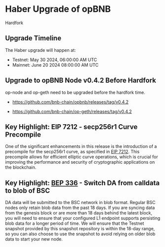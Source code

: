 # Haber Upgrade of opBNB

<div class="doc-announce-info">
    <span class="version-tag">Hardfork</span>
</div>


## Upgrade Timeline
The Haber upgrade will happen at:

- Testnet: May 30 2024, 06:00:00 AM UTC
- Mainnet: June 20 2024 08:00:00 AM UTC

## Upgrade to opBNB Node v0.4.2 Before Hardfork

op-node and op-geth need to be upgraded before the hardfork time. 

- https://github.com/bnb-chain/opbnb/releases/tag/v0.4.2

- https://github.com/bnb-chain/op-geth/releases/tag/v0.4.2


## Key Highlight: EIP 7212 - secp256r1 Curve Precompile

One of the significant enhancements in this release is the introduction of a precompile for the secp256r1 curve, as specified in [EIP 7212](https://github.com/ethereum/EIPs/pull/7212). This precompile allows for efficient elliptic curve operations, which is crucial for improving the performance and security of cryptographic applications on the blockchain.

## Key Highlight: [BEP 336](https://github.com/bnb-chain/BEPs/blob/master/BEPs/BEP-336.md) - Switch DA from calldata to blob of BSC
DA data will be submitted to the BSC network in blob format. Regular BSC nodes only retain blob data from the past 18 days. If you are syncing data from the genesis block or are more than 18 days behind the latest block, you will need to ensure that your configured L1 endpoint supports persisting blob data for a longer period of time. We will ensure that the Testnet snapshot provided by this snapshot repository is within the 18-day range, so you can also choose to use the snapshot to avoid relying on older blob data to start your new node.
